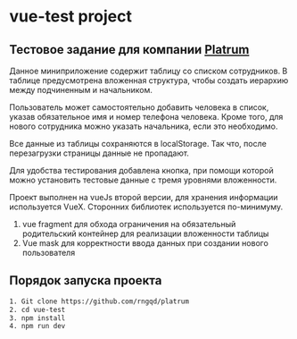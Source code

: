 # vue-test project

## Тестовое задание для компании [Platrum](https://platrum.ru/)

Данное миниприложение содержит таблицу со списком сотрудников. В таблице предусмотрена вложенная структура, чтобы
создать иерархию между подчиненным и начальником.

Пользователь может самостоятельно добавить человека в список, указав обязательное имя и номер телефона человека.
Кроме того, для нового сотрудника можно указать начальника, если это необходимо.

Все данные из таблицы сохраняются в localStorage. Так что, после перезагрузки страницы данные не пропадают.

Для удобства тестирования добавлена кнопка, при помощи которой можно установить тестовые данные с тремя уровнями вложенности.

Проект выполнен на vueJs второй версии, для хранения информации используется VueX.
Сторонних библиотек используется по-минимуму.
1. vue fragment для обхода ограничения на обязательный родительский контейнер для реализации вложенности таблицы
2. Vue mask для корректности ввода данных при создании нового пользователя

## Порядок запуска проекта
``` bash
1. Git clone https://github.com/rngqd/platrum
2. cd vue-test
3. npm install
4. npm run dev
```
